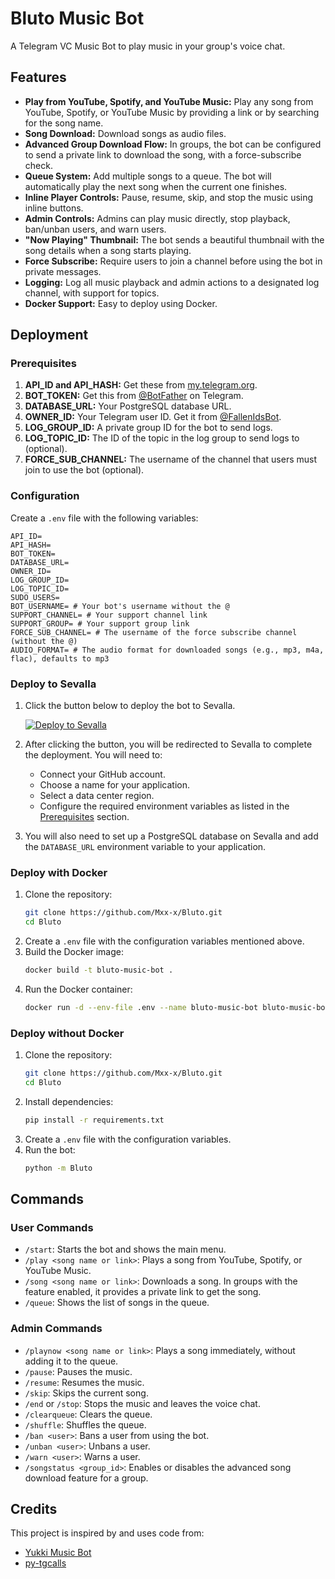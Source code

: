 # Bluto Music Bot

A Telegram VC Music Bot to play music in your group's voice chat.

## Features

- **Play from YouTube, Spotify, and YouTube Music:** Play any song from YouTube, Spotify, or YouTube Music by providing a link or by searching for the song name.
- **Song Download:** Download songs as audio files.
- **Advanced Group Download Flow:** In groups, the bot can be configured to send a private link to download the song, with a force-subscribe check.
- **Queue System:** Add multiple songs to a queue. The bot will automatically play the next song when the current one finishes.
- **Inline Player Controls:** Pause, resume, skip, and stop the music using inline buttons.
- **Admin Controls:** Admins can play music directly, stop playback, ban/unban users, and warn users.
- **"Now Playing" Thumbnail:** The bot sends a beautiful thumbnail with the song details when a song starts playing.
- **Force Subscribe:** Require users to join a channel before using the bot in private messages.
- **Logging:** Log all music playback and admin actions to a designated log channel, with support for topics.
- **Docker Support:** Easy to deploy using Docker.

## Deployment

### Prerequisites

1.  **API_ID and API_HASH:** Get these from [my.telegram.org](https://my.telegram.org).
2.  **BOT_TOKEN:** Get this from [@BotFather](https://t.me/BotFather) on Telegram.
3.  **DATABASE_URL:** Your PostgreSQL database URL.
4.  **OWNER_ID:** Your Telegram user ID. Get it from [@FallenIdsBot](https://t.me/FallenIdsBot).
5.  **LOG_GROUP_ID:** A private group ID for the bot to send logs.
6.  **LOG_TOPIC_ID:** The ID of the topic in the log group to send logs to (optional).
7.  **FORCE_SUB_CHANNEL:** The username of the channel that users must join to use the bot (optional).

### Configuration

Create a `.env` file with the following variables:

```
API_ID=
API_HASH=
BOT_TOKEN=
DATABASE_URL=
OWNER_ID=
LOG_GROUP_ID=
LOG_TOPIC_ID=
SUDO_USERS=
BOT_USERNAME= # Your bot's username without the @
SUPPORT_CHANNEL= # Your support channel link
SUPPORT_GROUP= # Your support group link
FORCE_SUB_CHANNEL= # The username of the force subscribe channel (without the @)
AUDIO_FORMAT= # The audio format for downloaded songs (e.g., mp3, m4a, flac), defaults to mp3
```

### Deploy to Sevalla

1.  Click the button below to deploy the bot to Sevalla.

    [![Deploy to Sevalla](https://www.sevalla.com/button.svg)](https://app.sevalla.com/apps/new/template?template=https://github.com/Mxx-x/Bluto)

2.  After clicking the button, you will be redirected to Sevalla to complete the deployment. You will need to:
    *   Connect your GitHub account.
    *   Choose a name for your application.
    *   Select a data center region.
    *   Configure the required environment variables as listed in the [Prerequisites](#prerequisites) section.
3.  You will also need to set up a PostgreSQL database on Sevalla and add the `DATABASE_URL` environment variable to your application.

### Deploy with Docker

1.  Clone the repository:
    ```bash
    git clone https://github.com/Mxx-x/Bluto.git
    cd Bluto
    ```
2.  Create a `.env` file with the configuration variables mentioned above.
3.  Build the Docker image:
    ```bash
    docker build -t bluto-music-bot .
    ```
4.  Run the Docker container:
    ```bash
    docker run -d --env-file .env --name bluto-music-bot bluto-music-bot
    ```

### Deploy without Docker

1.  Clone the repository:
    ```bash
    git clone https://github.com/Mxx-x/Bluto.git
    cd Bluto
    ```
2.  Install dependencies:
    ```bash
    pip install -r requirements.txt
    ```
3.  Create a `.env` file with the configuration variables.
4.  Run the bot:
    ```bash
    python -m Bluto
    ```

## Commands

### User Commands
- `/start`: Starts the bot and shows the main menu.
- `/play <song name or link>`: Plays a song from YouTube, Spotify, or YouTube Music.
- `/song <song name or link>`: Downloads a song. In groups with the feature enabled, it provides a private link to get the song.
- `/queue`: Shows the list of songs in the queue.

### Admin Commands
- `/playnow <song name or link>`: Plays a song immediately, without adding it to the queue.
- `/pause`: Pauses the music.
- `/resume`: Resumes the music.
- `/skip`: Skips the current song.
- `/end` or `/stop`: Stops the music and leaves the voice chat.
- `/clearqueue`: Clears the queue.
- `/shuffle`: Shuffles the queue.
- `/ban <user>`: Bans a user from using the bot.
- `/unban <user>`: Unbans a user.
- `/warn <user>`: Warns a user.
- `/songstatus <group_id>`: Enables or disables the advanced song download feature for a group.


## Credits

This project is inspired by and uses code from:
- [Yukki Music Bot](https://github.com/TeamYukki/YukkiMusicBot)
- [py-tgcalls](https://github.com/pytgcalls/pytgcalls)

